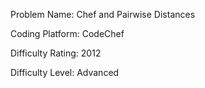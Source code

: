 Problem Name: Chef and Pairwise Distances

Coding Platform: CodeChef

Difficulty Rating: 2012

Difficulty Level: Advanced
